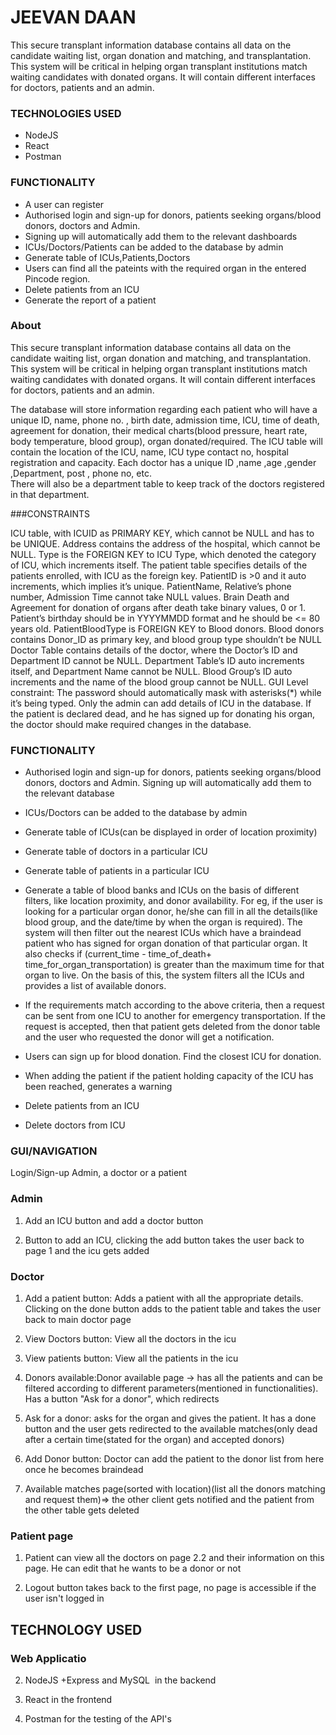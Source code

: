 # JEEVAN DAAN
This secure transplant information database contains all data on the candidate waiting list, organ donation and matching, and transplantation. This system will be critical in helping organ transplant institutions match waiting candidates with donated organs. It will contain different interfaces for doctors, patients and an admin. 
### TECHNOLOGIES USED
* NodeJS 
* React 
* Postman 
### FUNCTIONALITY
* A user can register 
* Authorised login and sign-up for donors, patients seeking organs/blood donors, doctors and Admin. 
* Signing up will automatically add them to the relevant dashboards
* ICUs/Doctors/Patients can be added to the database by admin
* Generate table of ICUs,Patients,Doctors
* Users can find all the pateints with the required organ in the entered Pincode region.
* Delete patients from an ICU
* Generate the report of a patient 
### About
  
This secure transplant information database contains all data on the candidate waiting list, organ donation and matching, and transplantation. This system will be critical in helping organ transplant institutions match waiting candidates with donated organs. It will contain different interfaces for doctors, patients and an admin. 

The database will store information regarding each patient who will have a unique ID, name, phone no. , birth date, admission time, ICU, time of death, agreement for donation, their medical charts(blood pressure, heart rate, body temperature, blood group), organ donated/required. 
The ICU table will contain the location of the ICU, name, ICU type contact no, hospital registration and capacity.
Each doctor has a unique ID ,name ,age ,gender ,Department, post , phone no,  etc.  
There will also be a department table to keep track of the doctors registered in that department.

###CONSTRAINTS

ICU table, with ICUID as PRIMARY KEY, which cannot be NULL and has to be UNIQUE. Address contains the address of the hospital, which cannot be NULL.
Type is the FOREIGN KEY to ICU Type, which denoted the category of ICU, which increments itself.
The patient table specifies details of the patients enrolled, with ICU as the foreign key. PatientID is >0 and it auto increments, which implies it’s unique. PatientName, Relative’s phone number, Admission Time cannot take NULL values. Brain Death and Agreement for donation of organs after death take binary values, 0 or 1. Patient’s birthday should be in YYYYMMDD format and he should be <= 80 years old. PatientBloodType is FOREIGN KEY to Blood donors.
Blood donors contains Donor_ID as primary key, and blood group type shouldn’t be NULL
Doctor Table contains details of the doctor, where the Doctor’s ID and Department ID cannot be NULL. 
Department Table’s ID auto increments itself, and Department Name cannot be NULL.
Blood Group’s ID auto increments and the name of the blood group cannot be NULL.
GUI Level constraint: The password should automatically mask with asterisks(*) while it’s being typed.
Only the admin can add details of ICU in the database.
If the patient is declared dead, and he has signed up for donating his organ, the doctor should make required changes in the database. 


### FUNCTIONALITY
-   Authorised login and sign-up for donors, patients seeking organs/blood donors, doctors and Admin. Signing up will automatically add them to the relevant database

-   ICUs/Doctors can be added to the database by admin

-   Generate table of ICUs(can be displayed in order of location proximity)

-   Generate table of doctors in a particular ICU

-   Generate table of patients in a particular ICU

-   Generate a table of blood banks and ICUs on the basis of different filters, like location proximity, and donor availability. For eg, if the user is looking for a particular organ donor, he/she can fill in all the details(like blood group, and the date/time by when the organ is required). The system will then filter out the nearest ICUs which have a braindead patient who has signed for organ donation of that particular organ. It also checks if (current_time - time_of_death+ time_for_organ_transportation) is greater than the maximum time for that organ to live. On the basis of this, the system filters all the ICUs and provides a list of available donors.

-   If the requirements match according to the above criteria, then a request can be sent from one ICU to another for emergency transportation. If the request is accepted, then that patient gets deleted from the donor table and the user who requested the donor will get a notification.

-   Users can sign up for blood donation. Find the closest ICU for donation.

-   When adding the patient if the patient holding capacity of the ICU has been reached, generates a warning

-   Delete patients from an ICU

-   Delete doctors from ICU


### GUI/NAVIGATION

Login/Sign-up Admin, a doctor or a patient

### Admin 

1.  Add an ICU button and add a doctor button

2.  Button to add an ICU, clicking the add button takes the user back to page 1 and the icu gets added

### Doctor

1.  Add a patient button: Adds a patient with all the appropriate details. Clicking on the done button adds to the patient table and takes the user back to main doctor page

2.  View Doctors button: View all the doctors in the icu 

3.  View patients button: View all the patients in the icu

4.  Donors available:Donor available page -> has all the patients and can be filtered according to different parameters(mentioned in functionalities). Has a button "Ask for a donor", which redirects

5.  Ask for a donor: asks for the organ and gives the patient. It has a done button and the user gets redirected to the available matches(only dead after a certain time(stated for the organ) and accepted donors)

6.  Add Donor button: Doctor can add the patient to the donor list from here once he becomes braindead

7.  Available matches page(sorted with location)(list all the donors matching and request them)=> the other client gets notified and the patient from the other table gets deleted

### Patient page 

1.  Patient can view all the doctors on page 2.2 and their information on this page. He can edit that he wants to be a donor or not

2.  Logout button takes back to the first page, no page is accessible if the user isn't logged in

## TECHNOLOGY USED

### Web Applicatio

2.  NodeJS +Express and MySQL  in the backend

3.  React in the frontend

4.  Postman for the testing of the API's 


